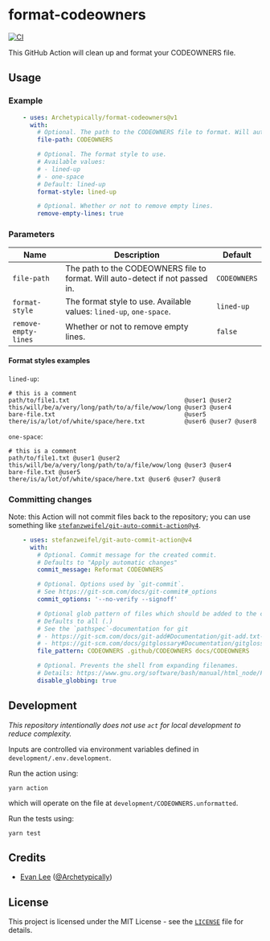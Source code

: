 # format-codeowners

[![CI](https://github.com/Archetypically/format-codeowners/actions/workflows/ci.yml/badge.svg?branch=main)](https://github.com/Archetypically/format-codeowners/actions/workflows/ci.yml)

This GitHub Action will clean up and format your CODEOWNERS file.

## Usage

### Example

```yaml
    - uses: Archetypically/format-codeowners@v1
      with:
        # Optional. The path to the CODEOWNERS file to format. Will auto-detect if not passed in.
        file-path: CODEOWNERS

        # Optional. The format style to use.
        # Available values:
        # - lined-up
        # - one-space
        # Default: lined-up
        format-style: lined-up

        # Optional. Whether or not to remove empty lines.
        remove-empty-lines: true
```

### Parameters

| Name | Description | Default |
| --- | --- | --- |
| `file-path` | The path to the CODEOWNERS file to format. Will auto-detect if not passed in. | `CODEOWNERS` |
| `format-style` | The format style to use. Available values: `lined-up`, `one-space`. | `lined-up` |
| `remove-empty-lines` | Whether or not to remove empty lines. | `false` |

#### Format styles examples

`lined-up`:

```
# this is a comment
path/to/file1.txt                                @user1 @user2
this/will/be/a/very/long/path/to/a/file/wow/long @user3 @user4
bare-file.txt                                    @user5
there/is/a/lot/of/white/space/here.txt           @user6 @user7 @user8
```

`one-space`:

```
# this is a comment
path/to/file1.txt @user1 @user2
this/will/be/a/very/long/path/to/a/file/wow/long @user3 @user4
bare-file.txt @user5
there/is/a/lot/of/white/space/here.txt @user6 @user7 @user8
```

### Committing changes

Note: this Action will not commit files back to the repository; you can use something like [`stefanzweifel/git-auto-commit-action@v4`](https://github.com/marketplace/actions/git-auto-commit).

```yaml
    - uses: stefanzweifel/git-auto-commit-action@v4
      with:
        # Optional. Commit message for the created commit.
        # Defaults to "Apply automatic changes"
        commit_message: Reformat CODEOWNERS

        # Optional. Options used by `git-commit`.
        # See https://git-scm.com/docs/git-commit#_options
        commit_options: '--no-verify --signoff'

        # Optional glob pattern of files which should be added to the commit
        # Defaults to all (.)
        # See the `pathspec`-documentation for git
        # - https://git-scm.com/docs/git-add#Documentation/git-add.txt-ltpathspecgt82308203
        # - https://git-scm.com/docs/gitglossary#Documentation/gitglossary.txt-aiddefpathspecapathspec
        file_pattern: CODEOWNERS .github/CODEOWNERS docs/CODEOWNERS

        # Optional. Prevents the shell from expanding filenames.
        # Details: https://www.gnu.org/software/bash/manual/html_node/Filename-Expansion.html
        disable_globbing: true
```

## Development

_This repository intentionally does not use `act` for local development to reduce complexity._

Inputs are controlled via environment variables defined in `development/.env.development`.

Run the action using:

```shell
yarn action
```

which will operate on the file at `development/CODEOWNERS.unformatted`.

Run the tests using:

```shell
yarn test
```

## Credits

- [Evan Lee](https://evanlee.engineer) ([@Archetypically](https://github.com/Archetypically))

## License

This project is licensed under the MIT License - see the [`LICENSE`](LICENSE) file for details.